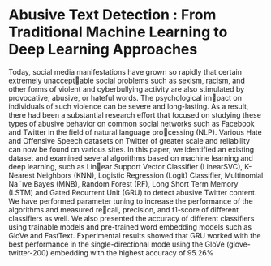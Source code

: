 # Abusive Text Detection : From Traditional Machine Learning to Deep Learning Approaches

Today, social media manifestations have grown so rapidly that certain extremely unacceptable social problems such as sexism, racism, and other forms of violent and cyberbullying
activity are also stimulated by provocative, abusive, or hateful words. The psychological impact on individuals of such violence can be severe and long-lasting. As a result, there had
been a substantial research effort that focused on studying these types of abusive behavior on
common social networks such as Facebook and Twitter in the field of natural language processing (NLP). Various Hate and Offensive Speech datasets on Twitter of greater scale and
reliability can now be found on various sites. In this paper, we identified an existing dataset
and examined several algorithms based on machine learning and deep learning, such as Linear Support Vector Classifier (LinearSVC), K-Nearest Neighbors (KNN), Logistic Regression
(Logit) Classifier, Multinomial Na¨ıve Bayes (MNB), Random Forest (RF), Long Short Term
Memory (LSTM) and Gated Recurrent Unit (GRU) to detect abusive Twitter content. We have
performed parameter tuning to increase the performance of the algorithms and measured recall, precision, and f1-score of different classifiers as well. We also presented the accuracy
of different classifiers using trainable models and pre-trained word embedding models such as
GloVe and FastText. Experimental results showed that GRU worked with the best performance
in the single-directional mode using the GloVe (glove-twitter-200) embedding with the highest
accuracy of 95.26%
